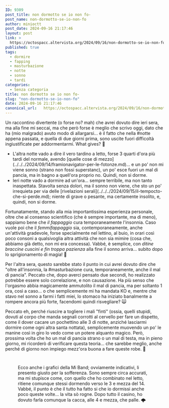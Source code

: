 ```yaml
---
ID: 9309
post_title: non dormotto se io non fo-
post_name: non-dormotto-se-io-non-fo
author: minioctt
post_date: 2024-09-16 21:17:46
layout: post
link: >
  https://octospacc.altervista.org/2024/09/16/non-dormotto-se-io-non-fo/
published: true
tags:
  - dormire
  - fapping
  - masturbazione
  - notte
  - sonno
  - tardi
categories:
  - Senza categoria
title: non dormotto se io non fo-
slug: "non-dormotto-se-io-non-fo"
date: 2024-09-16 21:17:46
canonical_url:   https://octospacc.altervista.org/2024/09/16/non-dormotto-se-io-non-fo/
---
```

<!-- wp:paragraph -->
<p markdown="1">Un raccontino divertente (o forse no? mah) che avrei dovuto dire ieri sera, ma alla fine mi seccai, ma che però forse è meglio che scrivo oggi, dato che ha (mio malgrado) avuto modo di allargarsi... è il fatto che nella #notte appena passata, e quella di due giorni prima, sono uscite fuori difficoltà ingiustificate per addormentarmi. What gives? 🤥️</p>
<!-- /wp:paragraph -->

<!-- wp:list -->
<ul class="wp-block-list"><!-- wp:list-item -->
<li>L'altra notte vado a dire il vero tardino a letto, forse 3 quarti d'ora più tardi del normale, avendo [quelle cose di mezzo](../../../2024/09/14/framionavigator-per-le-fotonze.md)... e un po' non mi viene sonno (strano non fossi superstanc), un po' esce fuori un mal di pancia, ma in bagno a quell'ora proprio no. Quindi, non si dorme.</li>
<!-- /wp:list-item -->

<!-- wp:list-item -->
<li>Ieri notte vado a dormire ad un'ora... sempre terribile, ma non tanto inaspettata. Stavolta senza dolori, ma il sonno non viene, che sto un po' irrequieta per via delle [rivelazioni serali](../../../2024/09/15/il-tempocto-che-si-perde.md); niente di grave o pesante, ma certamente insolito, e, quindi, non si dorme.</li>
<!-- /wp:list-item --></ul>
<!-- /wp:list -->

<!-- wp:paragraph -->
<p markdown="1">Fortunatamente, stando alla mia importantissima esperienza personale, oltre che al consenso scientifico (che è sempre importante, ma di meno), sappiamo bene che <em>il fappaggio</em> cura temporaneamente l'insonnia. Caso vuole poi che il <em>femmifappaggio</em> sia, contemporaneamente, anche un'attività gradevole, forse specialmente nel lettino, al buio, in orari così poco consoni a qualsivoglia altra attività che non sia mimire (cosa che, abbiamo già detto, non mi era concessa). Vabbé, è semplice, con <em>ditine braccine cuscini e fin troppa pazienza</em> alla fine il sonno arriva... subito dopo lo sprigionamento di magia! 💖️</p>
<!-- /wp:paragraph -->

<!-- wp:paragraph -->
<p markdown="1">Per l'altra sera, questo sarebbe stato il punto in cui avrei dovuto dire che "oltre all'insonnia, la #masturbazione cura, temporaneamente, anche il mal di pancia". Peccato che, dopo averci pensato due secondi, ho realizzato potrebbe essere solo correlazione, e non causazione. Ha più senso che l'orgasmo abbia magicamente ammutolito il mal di pancia, ma per soltanto 1 ora, così a caso... o che semplicemente mi ha mandata KO e, mentre che stavo nel sonno a farmi i fatti miei, lo stomaco ha iniziato banalmente a rompere ancora più forte, facendomi quindi risvegliare? 🙀️</p>
<!-- /wp:paragraph -->

<!-- wp:paragraph -->
<p markdown="1">Peccato eh, perché riuscire a togliere i mali "finti" (ossia, quelli stupidi, dovuti al corpo che manda segnali corrotti al cervello per fare un dispetto, come il dover cacare un pochettino alle 3 di notte, anziché lasciarmi dormire come ogni altra santa nottata), semplicemente muovendo un po' le manine così in giro lo vedo come un potere alquanto magico. Però, prossima volta che ho un mal di pancia strano o un mal di testa, ma in pieno giorno, mi ricorderò di verificare questa teoria... che sarebbe meglio, anche perché di giorno non impiego mezz'ora buona a fare queste robe. 🥀️</p>
<!-- /wp:paragraph -->

<!-- wp:paragraph -->
<p markdown="1"></p>
<!-- /wp:paragraph -->

<!-- wp:gallery {"linkTo":"none"} -->
<figure class="wp-block-gallery has-nested-images columns-default is-cropped"><!-- wp:image {"id":9311,"sizeSlug":"large","linkDestination":"none"} -->
<figure class="wp-block-image size-large"><img src="https://octospacc.github.io/microblog-mirror/assets/uploads/2024/09/screenshot_2024-09-16-19-45-14-513_com1386134809911403215-893x1440.jpg" alt="" class="wp-image-9311"/></figure>
<!-- /wp:image -->

<!-- wp:image {"id":9310,"sizeSlug":"large","linkDestination":"none"} -->
<figure class="wp-block-image size-large"><img src="https://octospacc.github.io/microblog-mirror/assets/uploads/2024/09/screenshot_2024-09-16-19-45-24-015_com370424024162434396-893x1440.jpg" alt="" class="wp-image-9310"/></figure>
<!-- /wp:image --><figcaption class="blocks-gallery-caption wp-element-caption">Ecco anche i grafici della Mi Band; ovviamente indicativi, li presento giusto per la sofferenza. Sono sempre circa accurati, ma mi stupisce come, con quello che ho combinato nel letto, ritiene comunque stessi dormendo verso le 3 e mezza del 14. Vabbé, il punto è che il tutto ha fatto si che io dormissi anche poco queste volte... la vita sò rogne. Dopo tutto il casino, ho dovuto farla comunque la cacca, alle 4 e mezza, che palle. 🌩️</figcaption></figure>
<!-- /wp:gallery -->